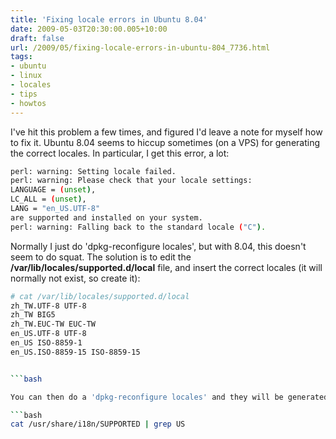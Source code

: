 ```yaml
---
title: 'Fixing locale errors in Ubuntu 8.04'
date: 2009-05-03T20:30:00.005+10:00
draft: false
url: /2009/05/fixing-locale-errors-in-ubuntu-804_7736.html
tags: 
- ubuntu
- linux
- locales
- tips
- howtos
---
```


I've hit this problem a few times, and figured I'd leave a note for myself how to fix it. Ubuntu 8.04 seems to hiccup sometimes (on a VPS) for generating the correct locales. In particular, I get this error, a lot:

```bash
perl: warning: Setting locale failed.
perl: warning: Please check that your locale settings:
LANGUAGE = (unset),
LC_ALL = (unset),
LANG = "en_US.UTF-8"
are supported and installed on your system.
perl: warning: Falling back to the standard locale ("C").


```  
  

Normally I just do 'dpkg-reconfigure locales', but with 8.04, this doesn't seem to do squat. The solution is to edit the **/var/lib/locales/supported.d/local** file, and insert the correct locales (it will normally not exist, so create it):

```bash
# cat /var/lib/locales/supported.d/local
zh_TW.UTF-8 UTF-8
zh_TW BIG5
zh_TW.EUC-TW EUC-TW
en_US.UTF-8 UTF-8
en_US ISO-8859-1
en_US.ISO-8859-15 ISO-8859-15


```bash

You can then do a 'dpkg-reconfigure locales' and they will be generated correctly. For a list of supported locales, try this:

```bash
cat /usr/share/i18n/SUPPORTED | grep US

```